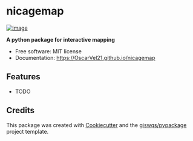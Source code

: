 # nicagemap


[![image](https://img.shields.io/pypi/v/nicagemap.svg)](https://pypi.python.org/pypi/nicagemap)


**A python package for interactive mapping**


-   Free software: MIT license
-   Documentation: https://OscarVel21.github.io/nicagemap
    

## Features

-   TODO

## Credits

This package was created with [Cookiecutter](https://github.com/cookiecutter/cookiecutter) and the [giswqs/pypackage](https://github.com/giswqs/pypackage) project template.
